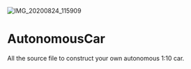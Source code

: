 ![IMG_20200824_115909](https://user-images.githubusercontent.com/57665842/118622897-0464f700-b7c8-11eb-9e4e-40a51237e7eb.jpg)

# AutonomousCar

All the source file to construct your own autonomous 1:10 car.
